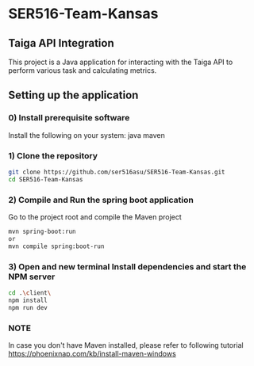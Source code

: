 # SER516-Team-Kansas
## Taiga API Integration
This project is a Java application for interacting with the Taiga API to perform various task and calculating metrics.
## Setting up the application
### 0) Install prerequisite software
Install the following on your system:
java
maven

### 1) Clone the repository


   ```bash
 git clone https://github.com/ser516asu/SER516-Team-Kansas.git
   cd SER516-Team-Kansas
   ```

### 2) Compile and Run the spring boot application
Go to the project root and compile the Maven project
```bash
mvn spring-boot:run
or
mvn compile spring:boot-run
   ```
### 3) Open and new terminal Install dependencies and start the NPM server


   ```bash
cd .\client\
npm install
npm run dev
   ```

### NOTE
In case you don't have Maven installed, please refer to following tutorial
https://phoenixnap.com/kb/install-maven-windows
